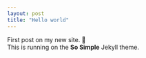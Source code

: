 ```yaml
---
layout: post
title: "Hello world"
---
```


First post on my new site. 🚀  
This is running on the **So Simple** Jekyll theme.
